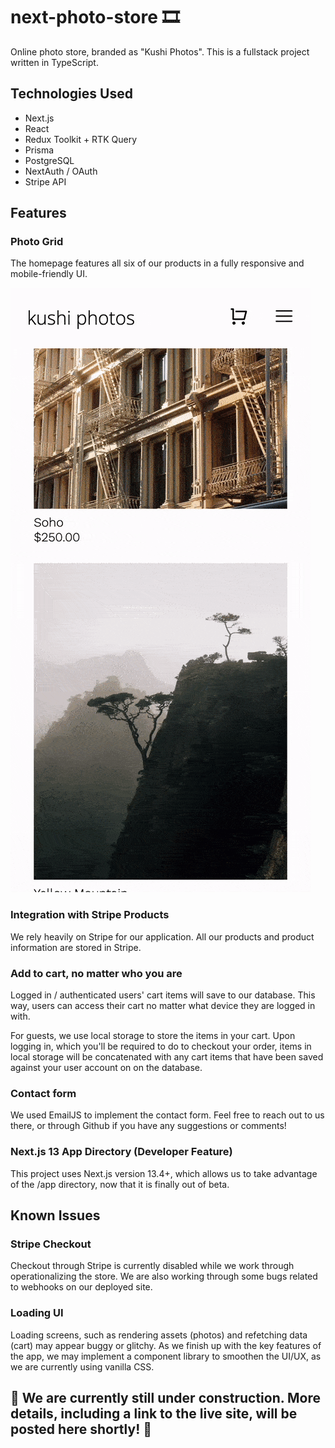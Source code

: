 # next-photo-store 🎞️

Online photo store, branded as "Kushi Photos". This is a fullstack project written in TypeScript.

## Technologies Used

- Next.js
- React
- Redux Toolkit + RTK Query
- Prisma
- PostgreSQL
- NextAuth / OAuth
- Stripe API

## Features

### Photo Grid

The homepage features all six of our products in a fully responsive and mobile-friendly UI.

![Mobile Homepage](https://github.com/JWPhotoStore/next-photo-store/blob/dev/public/kushiphotos-home-mobile.gif)

### Integration with Stripe Products

We rely heavily on Stripe for our application. All our products and product information are stored in Stripe.

### Add to cart, no matter who you are

Logged in / authenticated users' cart items will save to our database. This way, users can access their cart no matter what device they are logged in with.

For guests, we use local storage to store the items in your cart. Upon logging in, which you'll be required to do to checkout your order, items in local storage will be concatenated with any cart items that have been saved against your user account on on the database.

### Contact form

We used EmailJS to implement the contact form. Feel free to reach out to us there, or through Github if you have any suggestions or comments!

### Next.js 13 App Directory (Developer Feature)

This project uses Next.js version 13.4+, which allows us to take advantage of the /app directory, now that it is finally out of beta.

## Known Issues

### Stripe Checkout

Checkout through Stripe is currently disabled while we work through operationalizing the store. We are also working through some bugs related to webhooks on our deployed site.

### Loading UI

Loading screens, such as rendering assets (photos) and refetching data (cart) may appear buggy or glitchy. As we finish up with the key features of the app, we may implement a component library to smoothen the UI/UX, as we are currently using vanilla CSS.

## 🚧 We are currently still under construction. More details, including a link to the live site, will be posted here shortly! 🚧
